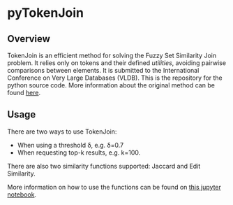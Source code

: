 # pyTokenJoin

## Overview

TokenJoin is an efficient method for solving the Fuzzy Set Similarity Join problem. It relies only on tokens and their defined _utilities_, avoiding pairwise comparisons between elements. It is submitted to the International Conference on Very Large Databases (VLDB). This is the repository for the python source code. More information about the original method can be found [here](https://github.com/alexZeakis/TokenJoin).

## Usage

There are two ways to use TokenJoin:
- When using a threshold δ, e.g. δ=0.7
- When requesting top-k results, e.g. k=100.

There are also two similarity functions supported: Jaccard and Edit Similarity.

More information on how to use the functions can be found on [this jupyter notebook](https://github.com/alexZeakis/TokenJoin/tree/main/demos/Demo.ipynb). 
